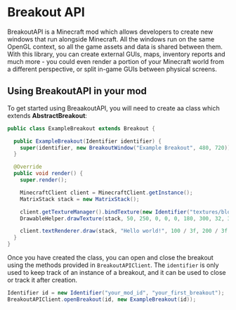 # Breakout API
BreakoutAPI is a Minecraft mod which allows developers to create new windows that run alongside Minecraft. All the windows run on the same OpenGL context, so all the game assets and data is shared between them. With this library, you can create external GUIs, maps, inventory reports and much more - you could even render a portion of your Minecraft world from a different perspective, or split in-game GUIs between physical screens. 

## Using BreakoutAPI in your mod
To get started using BreaakoutAPI, you will need to create aa class which extends **AbstractBreakout**:
```java
public class ExampleBreakout extends Breakout {

  public ExampleBreakout(Identifier identifier) {
    super(identifier, new BreakoutWindow("Example Breakout", 480, 720));
  }

  @Override
  public void render() {
    super.render();

    MinecraftClient client = MinecraftClient.getInstance();
    MatrixStack stack = new MatrixStack();

    client.getTextureManager().bindTexture(new Identifier("textures/block/azalea_leaves.png"));
    DrawableHelper.drawTexture(stack, 50, 250, 0, 0, 0, 180, 300, 32, 32);

    client.textRenderer.draw(stack, "Hello world!", 100 / 3f, 200 / 3f, 0);
  }
}
```

Once you have created the class, you can open and close the breakout using the methods provided in `BreakoutAPIClient`. The `identifier` is only used to keep track of an instance of a breakout, and it can be used to close or track it after creation.
```java
Identifier id = new Identifier("your_mod_id", "your_first_breakout");
BreakoutAPIClient.openBreakout(id, new ExampleBreakout(id));
```
